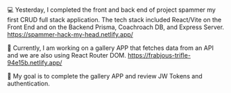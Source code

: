 💻 Yesterday, I completed the front and back end of project spammer my first CRUD full stack application. 
The tech stack included React/Vite on the Front End and on the Backend Prisma, Coachroach DB, and Express Server.
https://spammer-hack-my-head.netlify.app/

📖 Currently, I am working on a gallery APP that fetches data from an API and we are also using React Router DOM. 
https://frabjous-trifle-94e15b.netlify.app/

🎯 My goal is to complete the gallery APP and review JW Tokens and authentication. 
